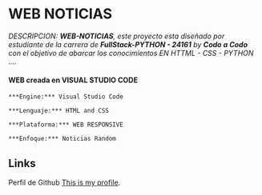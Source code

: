 # WEB NOTICIAS 


_DESCRIPCION: **WEB-NOTICIAS**, este proyecto esta diseñado por estudiante de la carrera de **FullStack-PYTHON - 24161** by **Codo a Codo** con el objetivo de abarcar los conocimientos EN HTTML - CSS - PYTHON   ...._
#### WEB creada en VISUAL STUDIO CODE
```
***Engine:*** Visual Studio Code

***Lenguaje:*** HTML and CSS

***Plataforma:*** WEB RESPONSIVE

***Enfoque:*** Noticias Random
```


## Links

Perfil de Github [This is my profile](https://github.com/escobardie/Grupo2_Web_HTML_CSS.git).
